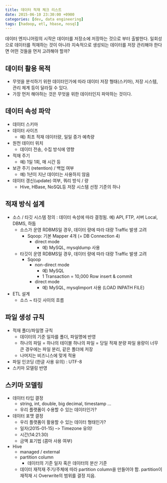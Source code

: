 ```yaml
---
title: 데이터 적재 체크 리스트
date: 2015-06-10 23:30:00 +0900
categories: [dev, data engineering]
tags: [hadoop, etl, hbase, nosql]
---
```

데이터 엔지니어링의 시작은 데이터를 저장소에 저장하는 것으로 부터 출발한다.
일회성으로 데이터를 적재하는 것이 아니라 지속적으로 생성되는 데이터를 저장 관리해야 한다면 어떤 것들을 먼저 고려해야 할까?

## 데이터 활용 목적
* 무엇을 분석하기 위한 데이터인가에 따라 데이터 저장 형태(스키마), 저장 시스템, 관리 체계 등이 달라질 수 있다.
* 가장 먼저 해야하는 것은 무엇을 위한 데이터인지 파악하는 것이다.

## 데이터 속성 파악
* 데이터 스키마
* 데이터 사이즈
  * 예) 최초 적재 데이터량, 일일 증가 예측량
* 원천 데이터 위치
  * 데이터 전송, 수집 방식에 영향
* 적재 주기
  * 예) 1일 1회, 매 시간 등
* 보관 주기 (retention) / 백업 여부
  * 예) 1년이 지난 데이터는 사용하지 않음
* 데이터 갱신(update) 여부, 쿼리 방식 / 량
  * Hive, HBase, NoSQL등 저장 시스템 선정 기준의 하나

## 적재 방식 설계
* 소스 / 타깃 시스템 정의 : 데이터 속성에 따라 결정됨. 예) API, FTP, 서버 Local, DBMS, 하둡
  * 소스가 운영 RDBMS일 경우, 데이터 량에 따라 대량 Traffic 발생 고려
    * Sqoop: 기본 Mapper 4개 (= DB Connection 4)
      * direct mode 
        * 예) MySQL, mysqldump 사용
  * 타깃이 운영 RDBMS일 경우, 데이터 량에 따라 대량 Traffic 발생 고려
    * Sqoop
      * non-direct mode
        * 예) MySQL
        * 1 Transaction = 10,000 Row insert & commit
      * direct mode
        * 예) MySQL, mysqlimport 사용 (LOAD INPATH FILE)
* ETL 설계
  * 소스 ~ 타깃 사이의 흐름

## 파일 생성 규칙
* 적재 폴더/파일명 규칙
  * 데이터의 기준 일자를 폴더, 파일명에 반영
  * 하나의 파일 = 하나의 테이블
    하나의 파일 = 당일 적재 분량
    파일 용량이 너무 큰 경우에는 파일 분리, 같은 폴더에 저장
  * 나머지는 비즈니스에 맞게 적용
* 파일 인코딩 (한글 사용 유의) :  UTF-8
* 스키마 모델링 반영

## 스키마 모델링
* 데이터 타입 결정
  * string, int, double, big decimal, timestamp …
  * 우리 플랫폼이 수용할 수 있는 데이터인가?
* 데이터 포맷 결정
  * 우리 플랫폼이 활용할 수 있는 데이터 형태인가?
  * 일자(2015-01-15) –> Timezone 유의!
  * 시간(14:21:30)
  * 금액 표기법 (콤마 사용 여부)
* Hive
  * managed / external
  * partition column
    * 데이터의 기준 일자 혹은 데이터의 분산 기준
  * 데이터 재적재 주기/주체에 따라 partition column을 만들어야 함.
    partition이 재적재 시 Overwrite의 범위를 결정 지음.

